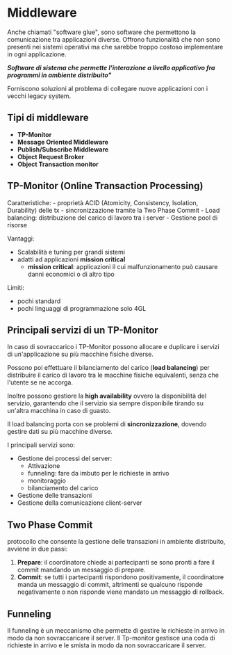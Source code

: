 # Middleware

Anche chiamati "software glue", sono software che permettono la comunicazione tra applicazioni diverse. Offrono funzionalità che non sono presenti nei sistemi operativi ma che sarebbe troppo costoso implementare in ogni applicazione.

**_Software di sistema che permette l'interazione a livello applicativo fra programmi in ambiente distribuito"_**

Forniscono soluzioni al problema di collegare nuove applicazioni con i vecchi legacy system.

## Tipi di middleware

- **TP-Monitor**
- **Message Oriented Middleware**
- **Publish/Subscribe Middleware**
- **Object Request Broker**
- **Object Transaction monitor**

## TP-Monitor (Online Transaction Processing)

Caratteristiche: - proprietà ACID (Atomicity, Consistency, Isolation, Durability) delle tx - sincronizzazione tramite la Two Phase Commit - Load balancing: distribuzione del carico di lavoro tra i server - Gestione pool di risorse

Vantaggi:

- Scalabilità e tuning per grandi sistemi
- adatti ad applicazioni **mission critical**
  - **mission critical**: applicazioni il cui malfunzionamento può causare danni economici o di altro tipo

Limiti:

- pochi standard
- pochi linguaggi di programmazione solo 4GL

## Principali servizi di un TP-Monitor

In caso di sovraccarico i TP-Monitor possono allocare e duplicare i servizi di un'applicazione su più macchine fisiche diverse.

Possono poi effettuare il bilanciamento del carico (**load balancing**) per distribuire il carico di lavoro tra le macchine fisiche equivalenti, senza che l'utente se ne accorga.

Inoltre possono gestiore la **high availability** ovvero la disponibilità del servizio, garantendo che il servizio sia sempre disponibile tirando su un'altra macchina in caso di guasto.

Il load balancing porta con se problemi di **sincronizzazione**, dovendo gestire dati su più macchine diverse.

I principali servizi sono:

- Gestione dei processi del server:
  - Attivazione
  - funneling: fare da imbuto per le richieste in arrivo
  - monitoraggio
  - bilanciamento del carico
- Gestione delle transazioni
- Gestione della comunicazione client-server

## Two Phase Commit

protocollo che consente la gestione delle transazioni in ambiente distribuito, avviene in due passi:

1. **Prepare**: il coordinatore chiede ai partecipanti se sono pronti a fare il commit mandando un messaggio di prepare.
2. **Commit**: se tutti i partecipanti rispondono positivamente, il coordinatore manda un messaggio di commit, altrimenti se qualcuno risponde negativamente o non risponde viene mandato un messaggio di rollback.

## Funneling

Il funneling è un meccanismo che permette di gestire le richieste in arrivo in modo da non sovraccaricare il server. Il Tp-monitor gestisce una coda di richieste in arrivo e le smista in modo da non sovraccaricare il server.
